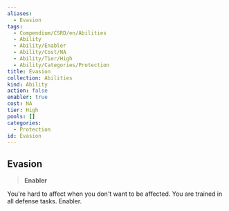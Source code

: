 ```yaml
---
aliases:
  - Evasion
tags:
  - Compendium/CSRD/en/Abilities
  - Ability
  - Ability/Enabler
  - Ability/Cost/NA
  - Ability/Tier/High
  - Ability/Categories/Protection
title: Evasion
collection: Abilities
kind: Ability
action: false
enabler: true
cost: NA
tier: High
pools: []
categories:
  - Protection
id: Evasion
---
```

## Evasion    
>**Enabler**  
    
You're hard to affect when you don't want to be affected. You are trained in all defense tasks. Enabler.
